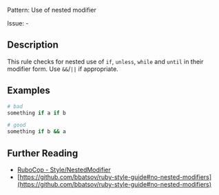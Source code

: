 Pattern: Use of nested modifier

Issue: -

## Description

This rule checks for nested use of `if`, `unless`, `while` and `until` in their modifier form. Use `&&`/`||` if appropriate.

## Examples

```ruby
# bad
something if a if b

# good
something if b && a
```

## Further Reading

* [RuboCop - Style/NestedModifier](https://rubocop.readthedocs.io/en/latest/cops_style/#stylenestedmodifier)
* [https://github.com/bbatsov/ruby-style-guide#no-nested-modifiers](https://github.com/bbatsov/ruby-style-guide#no-nested-modifiers)
